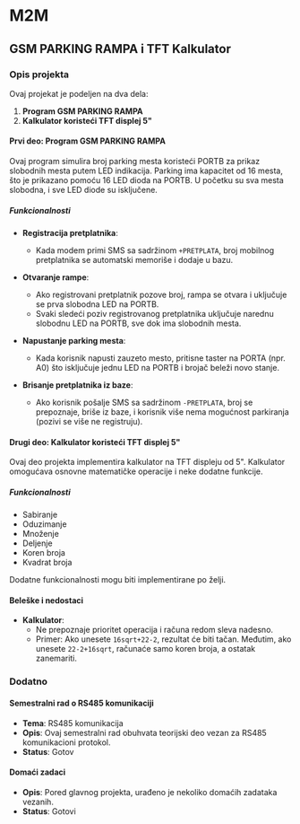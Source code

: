 # M2M

## GSM PARKING RAMPA i TFT Kalkulator

### Opis projekta

Ovaj projekat je podeljen na dva dela:

1. **Program GSM PARKING RAMPA**
2. **Kalkulator koristeći TFT displej 5"**

#### Prvi deo: Program GSM PARKING RAMPA

Ovaj program simulira broj parking mesta koristeći PORTB za prikaz slobodnih mesta putem LED indikacija. Parking ima kapacitet od 16 mesta, što je prikazano pomoću 16 LED dioda na PORTB. U početku su sva mesta slobodna, i sve LED diode su isključene.

##### Funkcionalnosti

- **Registracija pretplatnika**:
  - Kada modem primi SMS sa sadržinom `+PRETPLATA`, broj mobilnog pretplatnika se automatski memoriše i dodaje u bazu.
  
- **Otvaranje rampe**:
  - Ako registrovani pretplatnik pozove broj, rampa se otvara i uključuje se prva slobodna LED na PORTB.
  - Svaki sledeći poziv registrovanog pretplatnika uključuje narednu slobodnu LED na PORTB, sve dok ima slobodnih mesta.
  
- **Napustanje parking mesta**:
  - Kada korisnik napusti zauzeto mesto, pritisne taster na PORTA (npr. A0) što isključuje jednu LED na PORTB i brojač beleži novo stanje.
  
- **Brisanje pretplatnika iz baze**:
  - Ako korisnik pošalje SMS sa sadržinom `-PRETPLATA`, broj se prepoznaje, briše iz baze, i korisnik više nema mogućnost parkiranja (pozivi se više ne registruju).

#### Drugi deo: Kalkulator koristeći TFT displej 5"

Ovaj deo projekta implementira kalkulator na TFT displeju od 5". Kalkulator omogućava osnovne matematičke operacije i neke dodatne funkcije.

##### Funkcionalnosti

- Sabiranje
- Oduzimanje
- Množenje
- Deljenje
- Koren broja
- Kvadrat broja

Dodatne funkcionalnosti mogu biti implementirane po želji.

#### Beleške i nedostaci

- **Kalkulator**:
  - Ne prepoznaje prioritet operacija i računa redom sleva nadesno.
  - Primer: Ako unesete `16sqrt+22-2`, rezultat će biti tačan. Međutim, ako unesete `22-2+16sqrt`, računaće samo koren broja, a ostatak zanemariti.

### Dodatno

#### Semestralni rad o RS485 komunikaciji
- **Tema**: RS485 komunikacija
- **Opis**: Ovaj semestralni rad obuhvata teorijski deo vezan za RS485 komunikacioni protokol.
- **Status**: Gotov

#### Domaći zadaci
- **Opis**: Pored glavnog projekta, urađeno je nekoliko domaćih zadataka vezanih.
- **Status**: Gotovi